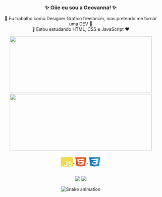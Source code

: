 <div align="center">
  
  ### ✨ Oiie eu sou a Geovanna! ✨
  🎨 Eu trabalho como Designer Gráfico freelancer, mas pretendo me tornar uma DEV 🙌
  <br>
 🌱 Estou estudando HTML, CSS e JavaScript ❤

</div>

<div align="center">
  <a href="https://github.com/Geovanna-Fantuzzi">
  <img height="180em" width="450em" src="https://github-readme-stats.vercel.app/api?username=Geovanna-Fantuzzi&show_icons=true&theme=tokyonight&include_all_commits=true&count_private=true"/>
  <img height="180em" width="450em" src="https://github-readme-stats.vercel.app/api/top-langs/?username=Geovanna-Fantuzzi&layout=compact&langs_count=7&theme=tokyonight"/>
</div>
  
<div style="display: inline_block" align="center"><br>
  <img align="center" alt="Rafa-Js" height="30" width="40" src="https://raw.githubusercontent.com/devicons/devicon/master/icons/javascript/javascript-plain.svg">
  <img align="center" alt="Rafa-HTML" height="30" width="40" src="https://raw.githubusercontent.com/devicons/devicon/master/icons/html5/html5-original.svg">
  <img align="center" alt="Rafa-CSS" height="30" width="40" src="https://raw.githubusercontent.com/devicons/devicon/master/icons/css3/css3-original.svg">
</div>

  ##

<div align="center"> 
  <a href="https://www.instagram.com/anna_ilust/" target="_blank"><img src="https://img.shields.io/badge/-Instagram-%23E4405F?style=for-the-badge&logo=instagram&logoColor=white" target="_blank"></a>
  <a href="https://www.linkedin.com/in/geovanna-fantuzzi/" target="_blank"><img src="https://img.shields.io/badge/-LinkedIn-%230077B5?style=for-the-badge&logo=linkedin&logoColor=white" target="_blank"></a>
  
  ![Snake animation](https://github.com/Geovanna-Fantuzzi/Geovanna-Fantuzzi/blob/output/github-contribution-grid-snake.svg)
  
</div>
